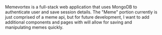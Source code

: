 Memevortex is a full-stack web application that uses MongoDB to authenticate user and save session details. The "Meme" portion currently is just comprised of a meme api, but for future development, I want to add additional components and pages with will allow for saving and manipulating memes quickly.